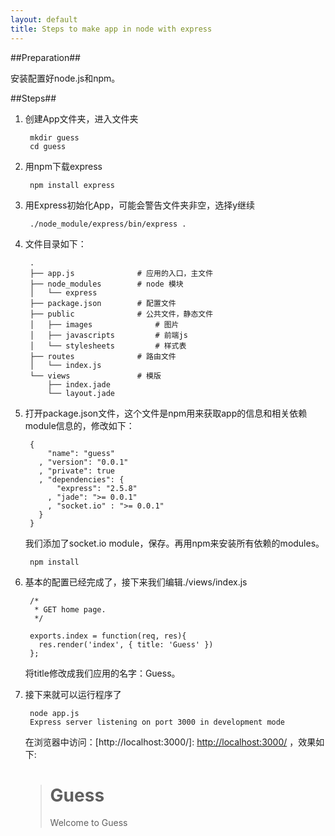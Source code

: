 ```yaml
---
layout: default
title: Steps to make app in node with express
---
```


##Preparation##

安装配置好node.js和npm。

##Steps##

1. 创建App文件夹，进入文件夹

		mkdir guess
		cd guess

2. 用npm下载express

		npm install express

3. 用Express初始化App，可能会警告文件夹非空，选择y继续

		./node_module/express/bin/express .

4. 文件目录如下：

		.
		├── app.js				# 应用的入口，主文件
		├── node_modules		# node 模块
		│   └── express			
		├── package.json		# 配置文件
		├── public				# 公共文件，静态文件
		│   ├── images				# 图片
		│   ├── javascripts			# 前端js
		│   └── stylesheets			# 样式表
		├── routes				# 路由文件
		│   └── index.js
		└── views				# 模版
		    ├── index.jade
		    └── layout.jade

5. 打开package.json文件，这个文件是npm用来获取app的信息和相关依赖module信息的，修改如下：

		{
		    "name": "guess"
		  , "version": "0.0.1"
		  , "private": true
		  , "dependencies": {
		      "express": "2.5.8"
		    , "jade": ">= 0.0.1"
		    , "socket.io" : ">= 0.0.1"
		  }
		}
	
	我们添加了socket.io module，保存。再用npm来安装所有依赖的modules。

		npm install

6. 基本的配置已经完成了，接下来我们编辑./views/index.js

		
		/*
		 * GET home page.
		 */
		
		exports.index = function(req, res){
		  res.render('index', { title: 'Guess' })
		};

	将title修改成我们应用的名字：Guess。

7. 接下来就可以运行程序了

		node app.js
		Express server listening on port 3000 in development mode

	在浏览器中访问：[http://localhost:3000/]: <http://localhost:3000/> ，效果如下:

	> <h1>Guess</h1>
	> <p>Welcome to Guess</p>
